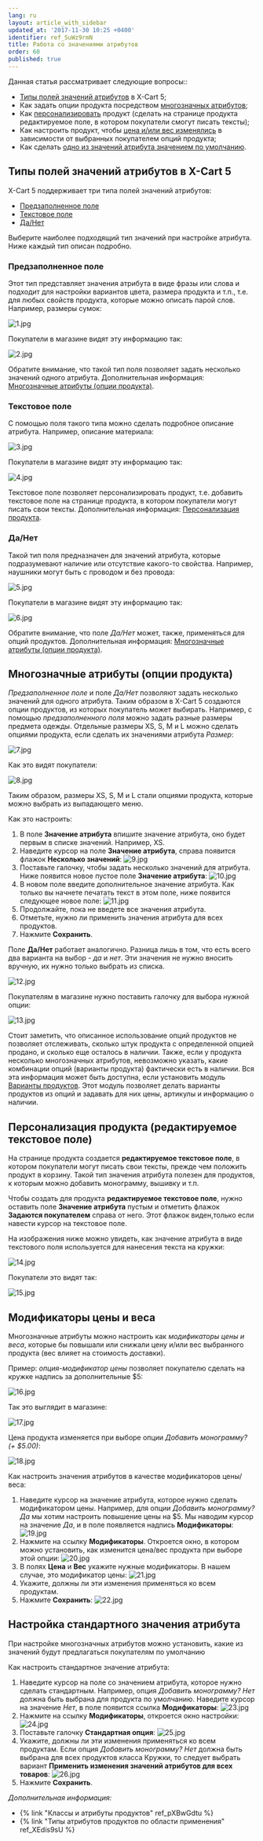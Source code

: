 ```yaml
---
lang: ru
layout: article_with_sidebar
updated_at: '2017-11-30 10:25 +0400'
identifier: ref_SuWz9rmN
title: Работа со значениями атрибутов
order: 60
published: true
---
```

Данная статья рассматривает следующие вопросы::

*   [Типы полей значений атрибутов](#типы-полей-значений-атрибутов-в-x-cart-5)  в X-Cart 5;
*   Как задать опции продукта посредством [многозначных атрибутов](#многозначные-атрибуты-опции-продукта);
*   Как [персонализировать](#персонализация-продукта-редактируемое-текстовое-поле) продукт (сделать на странице продукта редактируемое поле, в котором покупатели смогут писать тексты);
*   Как настроить продукт, чтобы [цена и/или вес изменялись](#модификаторы-цены-и-веса) в зависимости от выбранных покупателем опций продукта;
*   Как сделать [одно из значений атрибута значением по умолчанию](#настройка-стандартного-значения-атрибута).

## Типы полей значений атрибутов в X-Cart 5

X-Cart 5 поддерживает три типа полей значений атрибутов:

*   [Предзаполненное поле](#предзаполненное-поле)
*   [Текстовое поле](#текстовое-поле)
*   [Да/Нет](#данет)

Выберите наиболее подходящий тип значений при настройке атрибута. Ниже каждый тип описан подробно.

### Предзаполненное поле

Этот тип представляет значения атрибута в виде фразы или слова и подходит для настройки вариантов цвета, размера продукта и т.п., т.е. для любых свойств продукта, которые можно описать парой слов. Например, размеры сумок:

![1.jpg]({{site.baseurl}}/attachments/ref_SuWz9rmN/1.jpg)

Покупатели в магазине видят эту информацию так:

![2.jpg]({{site.baseurl}}/attachments/ref_SuWz9rmN/2.jpg)

Обратите внимание, что такой тип поля позволяет задать несколько значений одного атрибута. Дополнительная информация: [Многозначные атрибуты (опции продукта)](#многозначные-атрибуты-опции-продукта).

### Текстовое поле

С помощью поля такого типа можно сделать подробное описание атрибута. Например, описание материала:

![3.jpg]({{site.baseurl}}/attachments/ref_SuWz9rmN/3.jpg)

Покупатели в магазине видят эту информацию так:

![4.jpg]({{site.baseurl}}/attachments/ref_SuWz9rmN/4.jpg)

Текстовое поле позволяет персонализировать продукт, т.е. добавить текстовое поле на странице продукта, в котором покупатели могут писать свои тексты. Дополнительная информация: [Персонализация продукта](#персонализация-продукта-редактируемое-текстовое-поле).

### Да/Нет

Такой тип поля предназначен для значений атрибута, которые подразумевают наличие или отсутствие какого-то свойства. Например, наушники могут быть с проводом и без провода:

![5.jpg]({{site.baseurl}}/attachments/ref_SuWz9rmN/5.jpg)

Покупатели в магазине видят эту информацию так:

![6.jpg]({{site.baseurl}}/attachments/ref_SuWz9rmN/6.jpg)

Обратите внимание, что поле _Да/Нет_ может, также, применяться для опций продуктов. Дополнительная информация: [Многозначные атрибуты (опции продукта)](#многозначные-атрибуты-опции-продукта).

## Многозначные атрибуты (опции продукта)

_Предзаполненное поле_ и поле _Да/Нет_ позволяют задать несколько значений для одного атрибута. Таким образом в  X-Cart 5 создаются опции продуктов, из которых покупатель может выбирать. Например, с помощью _предзаполненного поля_ можно задать разные размеры предмета одежды. Отдельные размеры XS, S, M и L можно сделать опциями продукта, если сделать их значениями атрибута _Размер_:

![7.jpg]({{site.baseurl}}/attachments/ref_SuWz9rmN/7.jpg)

Как это видят покупатели:

![8.jpg]({{site.baseurl}}/attachments/ref_SuWz9rmN/8.jpg)

Таким образом, размеры  XS, S, M и L стали опциями продукта, которые можно выбрать из выпадающего меню.

Как это настроить:

1.  В поле **Значение атрибута** впишите значение атрибута, оно будет первым в списке значений. Например,  XS.
2.  Наведите курсор на поле **Значение атрибута**, справа появится флажок **Несколько значений**:
    ![9.jpg]({{site.baseurl}}/attachments/ref_SuWz9rmN/9.jpg)
3.  Поставьте галочку, чтобы задать несколько значений для атрибута. Ниже появится новое пустое поле **Значение атрибута**:
    ![10.jpg]({{site.baseurl}}/attachments/ref_SuWz9rmN/10.jpg)
4.  В новом поле введите дополнительное значение атрибута. Как только вы начнете печатать текст в этом поле, ниже появится следующее новое поле:
    ![11.jpg]({{site.baseurl}}/attachments/ref_SuWz9rmN/11.jpg)
5.  Продолжайте, пока не введете все значения атрибута.
6.  Отметьте, нужно ли применить значения атрибута для всех продуктов.
7.  Нажмите **Сохранить**.

Поле **Да/Нет** работает аналогично. Разница лишь в том, что есть всего два варианта на выбор - _да_ и _нет_.  Эти значения не нужно вносить вручную, их нужно только выбрать из списка.

![12.jpg]({{site.baseurl}}/attachments/ref_SuWz9rmN/12.jpg)

Покупателям в магазине нужно поставить галочку для выбора нужной опции:

![13.jpg]({{site.baseurl}}/attachments/ref_SuWz9rmN/13.jpg)

Стоит заметить, что описанное использование опций продуктов не позволяет отслеживать, сколько штук продукта с определенной опцией продано, и сколько еще осталось в наличии. Также, если у продукта несколько многозначных атрибутов, невозможно указать, какие комбинации опций (варианты продукта) фактически есть в наличии. Вся эта информация может быть доступна, если установить модуль [Варианты продуктов](http://www.x-cart.com/extensions/addons/product-variants.html). Этот модуль позволяет делать варианты продуктов из опций и задавать для них цены, артикулы и информацию о наличии. 

## Персонализация продукта (редактируемое текстовое поле)

На странице продукта создается **редактируемое текстовое поле**, в котором покупатели могут писать свои тексты, прежде чем положить продукт в корзину. Такой тип значения атрибута полезен для продуктов, к которым можно добавить монограмму, вышивку и т.п.

Чтобы создать для продукта **редактируемое текстовое поле**, нужно оставить поле **Значение атрибута** пустым и отметить флажок **Задаются покупателем** справа от него. Этот флажок виден,только если навести курсор на текстовое поле. 

На изображения ниже можно увидеть, как значение атрибута в виде текстового поля используется для нанесения текста на кружки:

![14.jpg]({{site.baseurl}}/attachments/ref_SuWz9rmN/14.jpg)

Покупатели это видят так:

![15.jpg]({{site.baseurl}}/attachments/ref_SuWz9rmN/15.jpg)

## Модификаторы цены и веса

Многозначные атрибуты можно настроить как _модификаторы цены и веса_, которые бы повышали или снижали цену и/или вес выбранного продукта (вес влияет на стоимость доставки).  

Пример: _опция-модификатор цены_ позволяет покупателю сделать на кружке надпись за дополнительные $5: 

![16.jpg]({{site.baseurl}}/attachments/ref_SuWz9rmN/16.jpg)

Так это выглядит в магазине:

![17.jpg]({{site.baseurl}}/attachments/ref_SuWz9rmN/17.jpg)

Цена продукта изменяется при выборе опции _Добавить монограмму? (+ $5.00)_:

![18.jpg]({{site.baseurl}}/attachments/ref_SuWz9rmN/18.jpg)

Как настроить значения атрибутов в качестве модификаторов цены/веса:

1.  Наведите курсор на значение атрибута, которое нужно сделать модификатором цены. Например, для опции _Добавить монограмму? Да_ мы хотим настроить повышение цены на $5. Мы наводим курсор на значение _Да_, и в поле появляется надпись **Модификаторы**:
    ![19.jpg]({{site.baseurl}}/attachments/ref_SuWz9rmN/19.jpg)
2.  Нажмите на ссылку **Модификаторы**. Откроется окно, в котором можно установить, как изменится цена/вес продукта при выборе этой опции:
    ![20.jpg]({{site.baseurl}}/attachments/ref_SuWz9rmN/20.jpg)
3.  В полях **Цена** и **Вес** укажите нужные модификаторы. В нашем случае, это модификатор цены:
    ![21.jpg]({{site.baseurl}}/attachments/ref_SuWz9rmN/21.jpg)
4.  Укажите, должны ли эти изменения применяться ко всем продуктам.
5.  Нажмите **Сохранить**:
    ![22.jpg]({{site.baseurl}}/attachments/ref_SuWz9rmN/22.jpg)
    
## Настройка стандартного значения атрибута

При настройке многозначных атрибутов можно установить, какие из значений будут предлагаться покупателям по умолчанию 

Как настроить стандартное значение атрибута:

1.  Наведите курсор на поле со значением атрибута, которое нужно сделать стандартным. Например, опция _Добавить монограмму? Нет_ должна быть выбрана для продукта по умолчанию. Наведите курсор на значение _Нет_, в поле появится ссылка **Модификаторы**:
    ![23.jpg]({{site.baseurl}}/attachments/ref_SuWz9rmN/23.jpg)
2.  Нажмите на ссылку **Модификаторы**, откроется окно настройки:
    ![24.jpg]({{site.baseurl}}/attachments/ref_SuWz9rmN/24.jpg)
3.  Поставьте галочку **Стандартная опция**:
    ![25.jpg]({{site.baseurl}}/attachments/ref_SuWz9rmN/25.jpg)
4.  Укажите, должны ли эти изменения применяться ко всем продуктам. Если опция _Добавить монограмму? Нет_ должна быть выбрана для всех продуктов класса Кружки, то следует выбрать вариант **Применить изменения значений атрибутов для всех товаров**:
    ![26.jpg]({{site.baseurl}}/attachments/ref_SuWz9rmN/26.jpg)
5.  Нажмите **Сохранить**.
    
_Дополнительная информация:_

*   {% link "Классы и атрибуты продуктов" ref_pXBwGdtu %}
*   {% link "Типы атрибутов продуктов по области применения" ref_XEdis9sU %}

